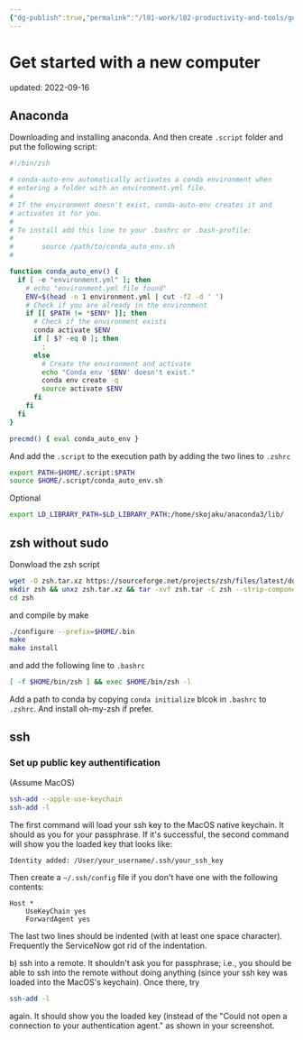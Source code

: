 ```yaml
---
{"dg-publish":true,"permalink":"/l01-work/l02-productivity-and-tools/get-started-with-a-new-computer/","dgPassFrontmatter":true}
---
```



# Get started with a new computer
updated: 2022-09-16


## Anaconda 
Downloading and installing anaconda. And then create `.script` folder and put the following script:
```bash 
#!/bin/zsh

# conda-auto-env automatically activates a conda environment when
# entering a folder with an environment.yml file.
#
# If the environment doesn't exist, conda-auto-env creates it and
# activates it for you.
#
# To install add this line to your .bashrc or .bash-profile:
#
#       source /path/to/conda_auto_env.sh
#

function conda_auto_env() {
  if [ -e "environment.yml" ]; then
    # echo "environment.yml file found"
    ENV=$(head -n 1 environment.yml | cut -f2 -d ' ')
    # Check if you are already in the environment
    if [[ $PATH != *$ENV* ]]; then
      # Check if the environment exists
      conda activate $ENV
      if [ $? -eq 0 ]; then
        :
      else
        # Create the environment and activate
        echo "Conda env '$ENV' doesn't exist."
        conda env create -q
        source activate $ENV
      fi
    fi
  fi
}

precmd() { eval conda_auto_env }
```

And add the `.script` to the execution path by adding the two lines to `.zshrc` 
```bash 
export PATH=$HOME/.script:$PATH
source $HOME/.script/conda_auto_env.sh
```

Optional
```bash
export LD_LIBRARY_PATH=$LD_LIBRARY_PATH:/home/skojaku/anaconda3/lib/
```

## zsh without sudo 

Donwload the zsh script
```bash 
wget -O zsh.tar.xz https://sourceforge.net/projects/zsh/files/latest/download
mkdir zsh && unxz zsh.tar.xz && tar -xvf zsh.tar -C zsh --strip-components 1
cd zsh
```
and compile by make 
```bash
./configure --prefix=$HOME/.bin
make
make install
```
and add the following line to `.bashrc`
```bash
[ -f $HOME/bin/zsh ] && exec $HOME/bin/zsh -l
```

Add a path to conda by copying `conda initialize` blcok in `.bashrc` to `.zshrc`.  And install oh-my-zsh if prefer. 

## ssh 
### Set up public key authentification
(Assume MacOS)

```bash
ssh-add --apple-use-keychain  
ssh-add -l  
```  
  
The first command will load your ssh key to the MacOS native keychain. It should as you for your passphrase. If it's successful, the second command will show you the loaded key that looks like:  

```bash
Identity added: /User/your_username/.ssh/your_ssh_key  
```
  
Then create a `~/.ssh/config` file if you don't have one with the following contents:  

```
Host *  
    UseKeyChain yes  
    ForwardAgent yes  
```
  
The last two lines should be indented (with at least one space character). Frequently the ServiceNow got rid of the indentation.  
  
b) ssh into a remote. It shouldn't ask you for passphrase; i.e., you should be able to ssh into the remote without doing anything (since your ssh key was loaded into the MacOS's keychain). Once there, try  

```bash
ssh-add -l  
```
  
again. It should show you the loaded key (instead of the "Could not open a connection to your authentication agent." as shown in your screenshot.  

